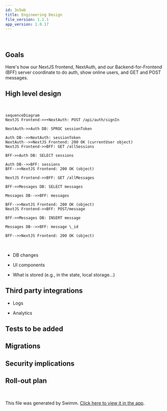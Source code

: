 ```yaml
---
id: 3o5wb
title: Engineering Design
file_version: 1.1.1
app_version: 1.0.17
---
```


<br/>

## Goals

Here's how our NextJS frontend, NextAuth, and our Backend-for-Frontend (BFF) server coordinate to do auth, show online users, and GET and POST messages.

## High level design

<br/>

<!--MERMAID {width:100}-->
```mermaid
sequenceDiagram
NextJS Frontend->>+NextAuth: POST /api/auth/signIn

NextAuth->>Auth DB: SPROC sessionToken

Auth DB-->>NextAuth: sessionToken
NextAuth-->>NextJS Frontend: 200 OK (currentUser object)
NextJS Frontend->>BFF: GET /allSessions

BFF->>Auth DB: SELECT sessions

Auth DB-->>BFF: sessions
BFF-->>NextJS Frontend: 200 OK (object)

NextJS Frontend->>BFF: GET /allMessages

BFF->>Messages DB: SELECT messages

Messages DB-->>BFF: messages

BFF-->>NextJS Frontend: 200 OK (object)
NextJS Frontend->>BFF: POST/message

BFF->>Messages DB: INSERT message

Messages DB-->>BFF: message \_id

BFF-->>NextJS Frontend: 200 OK (object)
```
<!--MCONTENT {content: "sequenceDiagram<br/>\nNextJS Frontend->>+NextAuth: POST /api/auth/signIn\n\nNextAuth->>Auth DB: SPROC sessionToken\n\nAuth DB\\-\\-\\>>NextAuth: sessionToken<br/>\nNextAuth\\-\\-\\>>NextJS Frontend: 200 OK (currentUser object)<br/>\nNextJS Frontend->>BFF: GET /allSessions\n\nBFF->>Auth DB: SELECT sessions\n\nAuth DB\\-\\-\\>>BFF: sessions<br/>\nBFF\\-\\-\\>>NextJS Frontend: 200 OK (object)\n\nNextJS Frontend->>BFF: GET /allMessages\n\nBFF->>Messages DB: SELECT messages\n\nMessages DB\\-\\-\\>>BFF: messages\n\nBFF\\-\\-\\>>NextJS Frontend: 200 OK (object)<br/>\nNextJS Frontend->>BFF: POST/message\n\nBFF->>Messages DB: INSERT message\n\nMessages DB\\-\\-\\>>BFF: message \\_id\n\nBFF\\-\\-\\>>NextJS Frontend: 200 OK (object)"} --->

<br/>

*   DB changes
    
*   UI components
    
*   What is stored (e.g., in the state, local storage...)
    

## Third party integrations

*   Logs
    
*   Analytics
    

## Tests to be added

## Migrations

## Security implications

## Roll-out plan

<br/>

This file was generated by Swimm. [Click here to view it in the app](https://app.swimm.io/repos/Z2l0aHViJTNBJTNBc3dpbW0tdGVzdCUzQSUzQWZvdXJ0aGxlZ2FjeQ==/docs/3o5wb).
